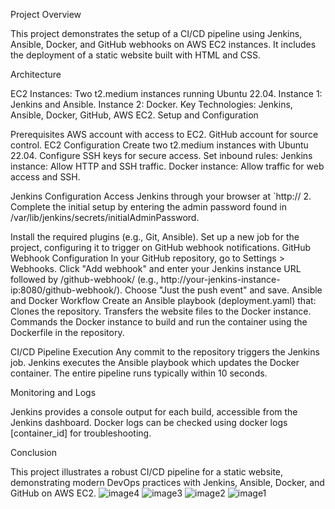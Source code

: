 Project Overview

This project demonstrates the setup of a CI/CD pipeline using Jenkins, Ansible, Docker, and GitHub webhooks on AWS EC2 instances. It includes the deployment of a static website built with HTML and CSS.

Architecture

EC2 Instances: Two t2.medium instances running Ubuntu 22.04.
Instance 1: Jenkins and Ansible.
Instance 2: Docker.
Key Technologies: Jenkins, Ansible, Docker, GitHub, AWS EC2.
Setup and Configuration

Prerequisites
AWS account with access to EC2.
GitHub account for source control.
EC2 Configuration
Create two t2.medium instances with Ubuntu 22.04.
Configure SSH keys for secure access.
Set inbound rules:
Jenkins instance: Allow HTTP and SSH traffic.
Docker instance: Allow traffic for web access and SSH.

Jenkins Configuration
Access Jenkins through your browser at `http://
2. Complete the initial setup by entering the admin password found in /var/lib/jenkins/secrets/initialAdminPassword.

Install the required plugins (e.g., Git, Ansible).
Set up a new job for the project, configuring it to trigger on GitHub webhook notifications.
GitHub Webhook Configuration
In your GitHub repository, go to Settings > Webhooks.
Click "Add webhook" and enter your Jenkins instance URL followed by /github-webhook/ (e.g., http://your-jenkins-instance-ip:8080/github-webhook/).
Choose "Just the push event" and save.
Ansible and Docker Workflow
Create an Ansible playbook (deployment.yaml) that:
Clones the repository.
Transfers the website files to the Docker instance.
Commands the Docker instance to build and run the container using the Dockerfile in the repository.

CI/CD Pipeline Execution
Any commit to the repository triggers the Jenkins job.
Jenkins executes the Ansible playbook which updates the Docker container.
The entire pipeline runs typically within 10 seconds.

Monitoring and Logs

Jenkins provides a console output for each build, accessible from the Jenkins dashboard.
Docker logs can be checked using docker logs [container_id] for troubleshooting.

Conclusion

This project illustrates a robust CI/CD pipeline for a static website, demonstrating modern DevOps practices with Jenkins, Ansible, Docker, and GitHub on AWS EC2.
![image4](https://github.com/Chinmay-20/ansible-jenkins-docker/assets/59417006/940af419-01df-4a1b-bd39-5d1a6f9c0de4)
![image3](https://github.com/Chinmay-20/ansible-jenkins-docker/assets/59417006/51fbc803-802e-4452-a172-e73ed14aef9a)
![image2](https://github.com/Chinmay-20/ansible-jenkins-docker/assets/59417006/5ef99ee3-339f-4d0a-b714-e65474faa318)
![image1](https://github.com/Chinmay-20/ansible-jenkins-docker/assets/59417006/629d7415-34a6-4313-a747-6048e157a2b6)


